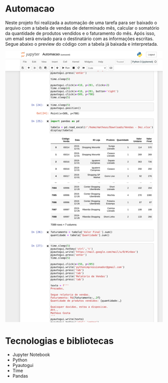 # Automacao

Neste projeto foi realizada a automação de uma tarefa para ser baixado o arquivo com a tabela de vendas de determinado mês, calcular o somatório da quantidade de produtos vendidos e o faturamento do mês. Após isso, um email será enviado para o destinatário com as informações escritas. Segue abaixo o preview do código com a tabela já baixada e interpretada.

![preview](/notebook.png)

# Tecnologias e bibliotecas
- Jupyter Notebook
- Python
- Pyautogui
- Time
- Pandas
